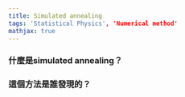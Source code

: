 ```yaml
---
title: Simulated annealing
tags: 'Statistical Physics', 'Numerical method'
mathjax: true
---
```


### 什麼是simulated annealing？

### 這個方法是誰發現的？
